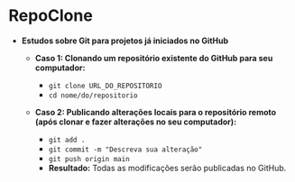 # RepoClone

- **Estudos sobre Git para projetos já iniciados no GitHub**

  - **Caso 1: Clonando um repositório existente do GitHub para seu computador:**
    - `git clone URL_DO_REPOSITORIO`
    - `cd nome/do/repositorio`

  - **Caso 2: Publicando alterações locais para o repositório remoto (após clonar e fazer alterações no seu computador):**
    - `git add .`
    - `git commit -m "Descreva sua alteração"`
    - `git push origin main`
    - **Resultado:** Todas as modificações serão publicadas no GitHub.
